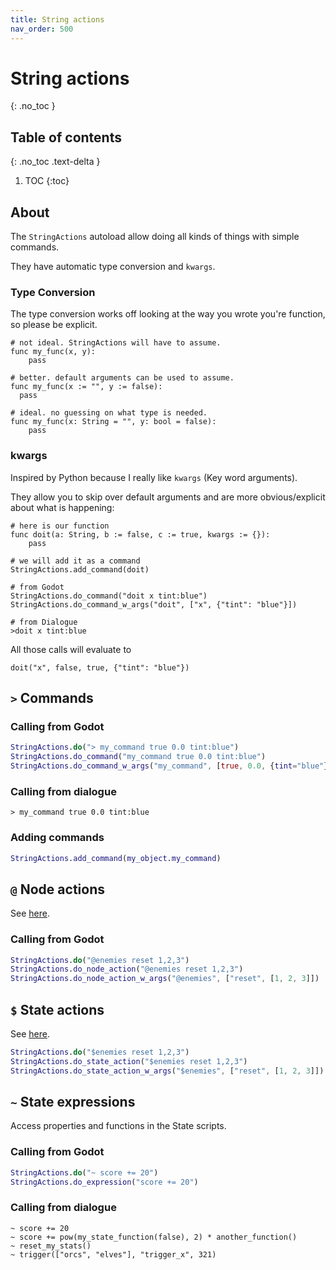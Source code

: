 ```yaml
---
title: String actions
nav_order: 500
---
```


# String actions
{: .no_toc }

## Table of contents
{: .no_toc .text-delta }

1. TOC
{:toc}

## About
The `StringActions` autoload allow doing all kinds of things with simple commands.

They have automatic type conversion and `kwargs`.

### Type Conversion
The type conversion works off looking at the way you wrote you're function, so please be explicit.
```
# not ideal. StringActions will have to assume.
func my_func(x, y):
    pass

# better. default arguments can be used to assume.
func my_func(x := "", y := false):
  pass

# ideal. no guessing on what type is needed.
func my_func(x: String = "", y: bool = false):
    pass
```

### kwargs
Inspired by Python because I really like `kwargs` (Key word arguments).

They allow you to skip over default arguments and are more obvious/explicit about what is happening:
```
# here is our function
func doit(a: String, b := false, c := true, kwargs := {}):
    pass

# we will add it as a command
StringActions.add_command(doit)

# from Godot
StringActions.do_command("doit x tint:blue")
StringActions.do_command_w_args("doit", ["x", {"tint": "blue"}])

# from Dialogue
>doit x tint:blue
```

All those calls will evaluate to
```
doit("x", false, true, {"tint": "blue"})
```

## `>` Commands

### Calling from Godot
```gd
StringActions.do("> my_command true 0.0 tint:blue")
StringActions.do_command("my_command true 0.0 tint:blue")
StringActions.do_command_w_args("my_command", [true, 0.0, {tint="blue"}])
```

### Calling from dialogue
```
> my_command true 0.0 tint:blue
```

### Adding commands
```gd
StringActions.add_command(my_object.my_command)
```

## `@` Node actions
See [here](./dialogue/node_actions.md).

### Calling from Godot
```gd
StringActions.do("@enemies reset 1,2,3")
StringActions.do_node_action("@enemies reset 1,2,3")
StringActions.do_node_action_w_args("@enemies", ["reset", [1, 2, 3]])
```

## `$` State actions
See [here](./dialogue/state_actions.md).

```gd
StringActions.do("$enemies reset 1,2,3")
StringActions.do_state_action("$enemies reset 1,2,3")
StringActions.do_state_action_w_args("$enemies", ["reset", [1, 2, 3]])
```

## `~` State expressions

Access properties and functions in the State scripts.

### Calling from Godot
```gd
StringActions.do("~ score += 20")
StringActions.do_expression("score += 20")
```

### Calling from dialogue
```
~ score += 20
~ score += pow(my_state_function(false), 2) * another_function()
~ reset_my_stats()
~ trigger(["orcs", "elves"], "trigger_x", 321)
```
